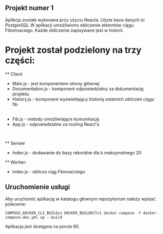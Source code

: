 ## Projekt numer 1
Aplikcja została wykonana przy użyciu Reacta. Użyta baza danych to PostgreSQL
W aplikacji umożliwiono obliczenie elemntów ciągu Fibonnaciego. Każde obliczenie zapisywane jest w historii.</p>
# Projekt został podzielony na trzy części:

** Client
- Main.js - jest komponentem strony głównej<br/>
- Documentation.js - komponent odpowiedzialny za dokumentację projektu<br/>
- History.js - komponent wyświetlający historię ostatnich obliczeń ciągu fib</p><br/>
- Fib.js - metody umożliwiające komunikację<br/>
- App.js - odpowiedzialne za routing React'a</p><br/>
 
** Serwer
- Index.js - dodawanie do bazy rekordów dla k maksymalnego 20
 
** Worker:
- Index.js - oblicza ciąg Fibonacciego

## Uruchomienie usługi
Aby uruchomić aplikację w katalogu głównym repozytorium należy wpisać polecenie:

`COMPOSE_DOCKER_CLI_BUILD=1 DOCKER_BUILDKIT=1 docker compose -f docker-compose.dev.yml up --build`

Aplikacja jest dostępna na porcie 80.

